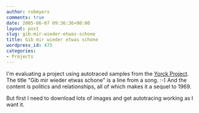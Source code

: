 ```yaml
---
author: robmyers
comments: true
date: 2005-06-07 09:36:36+00:00
layout: post
slug: gib-mir-wieder-etwas-schone
title: Gib mir wieder etwas schone
wordpress_id: 473
categories:
- Projects
---
```


  
I'm evaluating a project using autotraced samples from the [Yorck Project](/weblog/2005/06/03/a-mother-load/). The title "Gib mir wieder etwas schone" is a line from a song. :-) And the content is politics and relationships, all of which makes it a sequel to 1969.  


  
But first I need to download lots of images and get autotracing working as I want it.  


  



